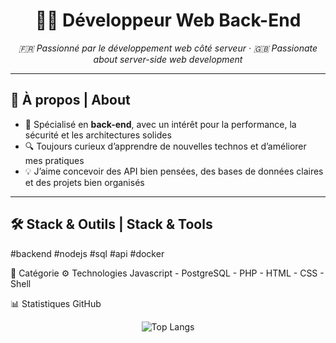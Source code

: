 <h1 align="center">👨‍💻 Développeur Web Back-End</h1>
<p align="center">
  <em>🇫🇷 Passionné par le développement web côté serveur · 🇬🇧 Passionate about server-side web development</em>
</p>

---

## 🚀 À propos | About

- 🎯 Spécialisé en **back-end**, avec un intérêt pour la performance, la sécurité et les architectures solides  
- 🔍 Toujours curieux d’apprendre de nouvelles technos et d’améliorer mes pratiques  
- 💡 J’aime concevoir des API bien pensées, des bases de données claires et des projets bien organisés

---

## 🛠️ Stack & Outils | Stack & Tools


#backend #nodejs #sql #api #docker

🧩 Catégorie	⚙️ Technologies
Javascript - PostgreSQL - PHP - HTML - CSS - Shell

📊 Statistiques GitHub
<p align="center">  <img src="https://github-readme-stats.vercel.app/api/top-langs/?username=Nivmizz7&layout=compact&theme=radical&hide_border=true" alt="Top Langs" /> </p>
